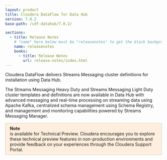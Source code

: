 ```yaml
---
layout: product
title: Cloudera DataFlow for Data Hub
version: 7.0.2
base-path: /cdf-datahub/7.0.2/

sections:
  - title: Release Notes
    # "name" here below must be "releasenotes" to get the black background
    name: releasenotes
    books:
      - title: Release Notes
        url: release-notes/index.html
---
```

Cloudera DataFlow delivers Streams Messaging cluster definitions for
installation using Data Hub.

The Streams Messaging Heavy Duty and Streams Messaging Light Duty
cluster templates and definitions are now available in Data Hub with
advanced messaging and real-time processing on streaming data using
Apache Kafka, centralized schema management using Schema Registry, and
management and monitoring capabilities powered by Streams Messaging
Manager.

<div style="border: 1px solid #ccc;border-radius: 2px;background: #fed;padding: 1ex 1em;">
<b>Note</b><br>
 is available for Technical Preview.
Cloudera encourages you to explore these technical preview features in
non-production environments and provide feedback on your experiences
through the Cloudera Support Portal.
</div>
